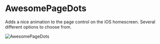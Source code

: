 # AwesomePageDots

Adds a nice animation to the page control on the iOS homescreen. Several different options to choose from.

![AwesomePageDots](awesomepagedots.gif)
